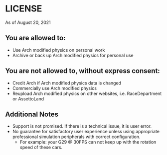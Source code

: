 # LICENSE
As of August 20, 2021

## You are allowed to:
* Use Arch modified physics on personal work
* Archive or back up Arch modified physics for personal use

## You are **not** allowed to, without express consent:
* Credit Arch if Arch modified physics data is changed
* Commercially use Arch modified physics
* Reupload Arch modified physics on other websites, i.e. RaceDepartment or AssettoLand

## Additional Notes
* Support is not promised. If there is a technical issue, it is user error.
* No guarantee for satisfactory user experience unless using appropriate professional simulation peripherals with correct configuration. 
	- For example: your G29 @ 30FPS can not keep up with the rotation speed of these cars.
